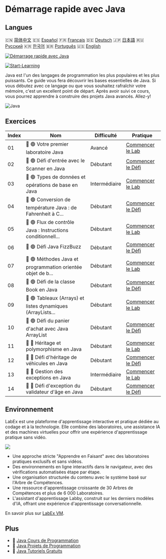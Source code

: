 # Démarrage rapide avec Java

## Langues

🇨🇳 [简体中文](README_zh.md) 🇪🇸 [Español](README_es.md) 🇫🇷 [Français](README_fr.md) 🇩🇪 [Deutsch](README_de.md) 🇯🇵 [日本語](README_ja.md) 🇷🇺 [Русский](README_ru.md) 🇰🇷 [한국어](README_ko.md) 🇧🇷 [Português](README_pt.md) 🇺🇸 [English](README.md) 

[![Démarrage rapide avec Java](https://cover-creator.labex.io/quick-start-with-java.png?lang=fr)](https://labex.io/fr/courses/quick-start-with-java)

[![Start-Learning](https://img.shields.io/badge/Start-Learning-whitesmoke?style=for-the-badge)](https://labex.io/fr/courses/quick-start-with-java)

Java est l'un des langages de programmation les plus populaires et les plus puissants. Ce guide vous fera découvrir les bases essentielles de Java. Si vous débutez avec ce langage ou que vous souhaitez rafraîchir votre mémoire, c'est un excellent point de départ. Après avoir suivi ce cours, vous pourrez apprendre à construire des projets Java avancés. Allez-y!

![Java](https://img.shields.io/badge/Java-whitesmoke?style=for-the-badge&logo=java)


## Exercices

|   Index | Nom                                                         | Difficulté    | Pratique                                                                                                                                    |
|---------|-------------------------------------------------------------|---------------|---------------------------------------------------------------------------------------------------------------------------------------------|
|      01 | 📖 🟢 Votre premier laboratoire Java                        | Avancé        | <a target='_blank' href='https://labex.io/fr/tutorials/java-your-first-java-lab-411751'>Commencer le Lab</a>                                |
|      02 | 🎯 🟢 Défi d'entrée avec le Scanner en Java                 | Débutant      | <a target='_blank' href='https://labex.io/fr/tutorials/java-java-scanner-input-challenge-413835'>Commencer le Défi</a>                      |
|      03 | 📖 🟢 Types de données et opérations de base en Java        | Intermédiaire | <a target='_blank' href='https://labex.io/fr/tutorials/java-java-data-types-and-basic-operations-413744'>Commencer le Lab</a>               |
|      04 | 🎯 🟢 Conversion de température Java : de Fahrenheit à C... | Débutant      | <a target='_blank' href='https://labex.io/fr/tutorials/java-java-fahrenheit-to-celsius-conversion-413851'>Commencer le Défi</a>             |
|      05 | 📖 🟢 Flux de contrôle Java : Instructions conditionnell... | Débutant      | <a target='_blank' href='https://labex.io/fr/tutorials/java-java-control-flow-conditionals-and-loops-413751'>Commencer le Lab</a>           |
|      06 | 🎯 🟢 Défi Java FizzBuzz                                    | Débutant      | <a target='_blank' href='https://labex.io/fr/tutorials/java-java-fizzbuzz-challenge-413852'>Commencer le Défi</a>                           |
|      07 | 📖 🟢 Méthodes Java et programmation orientée objet de b... | Débutant      | <a target='_blank' href='https://labex.io/fr/tutorials/java-java-methods-and-basic-object-oriented-programming-413809'>Commencer le Lab</a> |
|      08 | 🎯 🟢 Défi de la classe Book en Java                        | Débutant      | <a target='_blank' href='https://labex.io/fr/tutorials/java-java-book-class-challenge-413850'>Commencer le Défi</a>                         |
|      09 | 📖 🟢 Tableaux (Arrays) et listes dynamiques (ArrayLists... | Débutant      | <a target='_blank' href='https://labex.io/fr/tutorials/java-java-arrays-and-arraylists-413820'>Commencer le Lab</a>                         |
|      10 | 🎯 🟢 Défi du panier d'achat avec Java ArrayList            | Débutant      | <a target='_blank' href='https://labex.io/fr/tutorials/java-java-arraylist-shopping-cart-challenge-413849'>Commencer le Défi</a>            |
|      11 | 📖 🔵 Héritage et polymorphisme en Java                     | Débutant      | <a target='_blank' href='https://labex.io/fr/tutorials/java-java-inheritance-and-polymorphism-413825'>Commencer le Lab</a>                  |
|      12 | 🎯 🔵 Défi d'héritage de véhicules en Java                  | Débutant      | <a target='_blank' href='https://labex.io/fr/tutorials/java-java-vehicle-inheritance-challenge-413854'>Commencer le Défi</a>                |
|      13 | 📖 🔵 Gestion des exceptions en Java                        | Intermédiaire | <a target='_blank' href='https://labex.io/fr/tutorials/java-java-exception-handling-413830'>Commencer le Lab</a>                            |
|      14 | 🎯 🔵 Défi d'exception du validateur d'âge en Java          | Débutant      | <a target='_blank' href='https://labex.io/fr/tutorials/java-java-age-validator-exception-challenge-413848'>Commencer le Défi</a>            |

## Environnement

LabEx est une plateforme d'apprentissage interactive et pratique dédiée au codage et à la technologie. Elle combine des laboratoires, une assistance IA et des machines virtuelles pour offrir une expérience d'apprentissage pratique sans vidéo.

![](https://tutorial-screenshot.getvm.io/images/vm-1725247253.png)

- Une approche stricte "Apprendre en Faisant" avec des laboratoires pratiques exclusifs et sans vidéos.
- Des environnements en ligne interactifs dans le navigateur, avec des vérifications automatisées étape par étape.
- Une organisation structurée du contenu avec le système basé sur l'Arbre de Compétences.
- Une ressource d'apprentissage croissante de 30 Arbres de Compétences et plus de 6 000 Laboratoires.
- L'assistant d'apprentissage Labby, construit sur les derniers modèles d'IA, offrant une expérience d'apprentissage conversationnelle.

En savoir plus sur [LabEx VM](https://support.labex.io/using-labex/virtual-machine).

## Plus

- 🔗 [Java Cours de Programmation](https://github.com/labex-labs/awesome-programming-courses)
- 🔗 [Java Projets de Programmation](https://github.com/labex-labs/awesome-programming-projects)
- 🔗 [Java Tutoriels Gratuits](https://github.com/labex-labs/java-free-tutorials)


